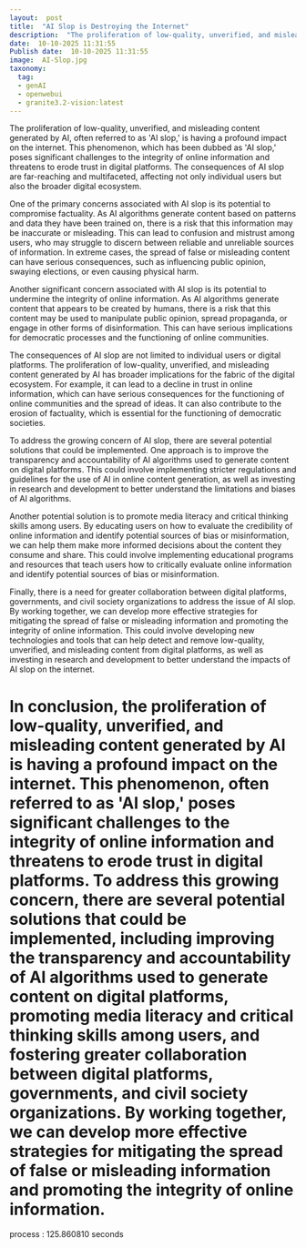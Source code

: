 ```yaml
---
layout:  post
title:  "AI Slop is Destroying the Internet"
description:  "The proliferation of low-quality, unverified, and misleading content generated by AI, often referred to as 'AI slop,' is having a profound impact on the internet, threatening to erode trust, compromise factuality, and undermine the integrity of online information, leading to a potential breakdown in the fabric of the digital ecosystem, and raising urgent questions about the role of AI in shaping the online landscape and the need for effective mitigations to prevent the dissemination of false or misleading information, can you provide insights into the consequences of AI slop on the internet and potential solutions to address this growing concern?"
date:  10-10-2025 11:31:55
Publish date:  10-10-2025 11:31:55
image:  AI-Slop.jpg
taxonomy:
  tag:
  - genAI
  - openwebui
  - granite3.2-vision:latest
---
```


The proliferation of low-quality, unverified, and misleading content generated by AI, often referred to as 'AI slop,' is having a profound impact on the internet. This phenomenon, which has been dubbed as 'AI slop,' poses significant challenges to the integrity of online information and threatens to erode trust in digital platforms. The consequences of AI slop are far-reaching and multifaceted, affecting not only individual users but also the broader digital ecosystem.

One of the primary concerns associated with AI slop is its potential to compromise factuality. As AI algorithms generate content based on patterns and data they have been trained on, there is a risk that this information may be inaccurate or misleading. This can lead to confusion and mistrust among users, who may struggle to discern between reliable and unreliable sources of information. In extreme cases, the spread of false or misleading content can have serious consequences, such as influencing public opinion, swaying elections, or even causing physical harm.

Another significant concern associated with AI slop is its potential to undermine the integrity of online information. As AI algorithms generate content that appears to be created by humans, there is a risk that this content may be used to manipulate public opinion, spread propaganda, or engage in other forms of disinformation. This can have serious implications for democratic processes and the functioning of online communities.

The consequences of AI slop are not limited to individual users or digital platforms. The proliferation of low-quality, unverified, and misleading content generated by AI has broader implications for the fabric of the digital ecosystem. For example, it can lead to a decline in trust in online information, which can have serious consequences for the functioning of online communities and the spread of ideas. It can also contribute to the erosion of factuality, which is essential for the functioning of democratic societies.

To address the growing concern of AI slop, there are several potential solutions that could be implemented. One approach is to improve the transparency and accountability of AI algorithms used to generate content on digital platforms. This could involve implementing stricter regulations and guidelines for the use of AI in online content generation, as well as investing in research and development to better understand the limitations and biases of AI algorithms.

Another potential solution is to promote media literacy and critical thinking skills among users. By educating users on how to evaluate the credibility of online information and identify potential sources of bias or misinformation, we can help them make more informed decisions about the content they consume and share. This could involve implementing educational programs and resources that teach users how to critically evaluate online information and identify potential sources of bias or misinformation.

Finally, there is a need for greater collaboration between digital platforms, governments, and civil society organizations to address the issue of AI slop. By working together, we can develop more effective strategies for mitigating the spread of false or misleading information and promoting the integrity of online information. This could involve developing new technologies and tools that can help detect and remove low-quality, unverified, and misleading content from digital platforms, as well as investing in research and development to better understand the impacts of AI slop on the internet.

In conclusion, the proliferation of low-quality, unverified, and misleading content generated by AI is having a profound impact on the internet. This phenomenon, often referred to as 'AI slop,' poses significant challenges to the integrity of online information and threatens to erode trust in digital platforms. To address this growing concern, there are several potential solutions that could be implemented, including improving the transparency and accountability of AI algorithms used to generate content on digital platforms, promoting media literacy and critical thinking skills among users, and fostering greater collaboration between digital platforms, governments, and civil society organizations. By working together, we can develop more effective strategies for mitigating the spread of false or misleading information and promoting the integrity of online information. 
===============
process : 125.860810 seconds
